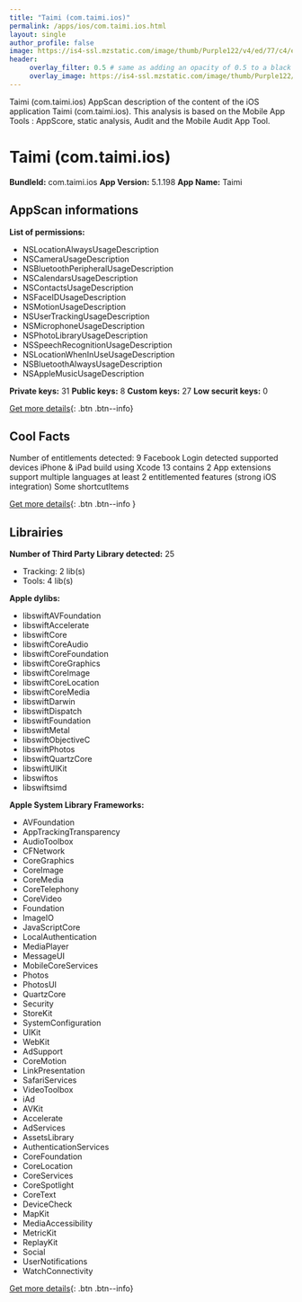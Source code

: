 ```yaml
---
title: "Taimi (com.taimi.ios)"
permalink: /apps/ios/com.taimi.ios.html
layout: single
author_profile: false
image: https://is4-ssl.mzstatic.com/image/thumb/Purple122/v4/ed/77/c4/ed77c4e4-5c93-2515-b98f-b24c0ff03f3f/AppIcon-0-0-1x_U007emarketing-0-0-0-8-0-0-sRGB-0-0-0-GLES2_U002c0-512MB-85-220-0-0.png/512x512bb.jpg
header: 
     overlay_filter: 0.5 # same as adding an opacity of 0.5 to a black background
     overlay_image: https://is4-ssl.mzstatic.com/image/thumb/Purple122/v4/ed/77/c4/ed77c4e4-5c93-2515-b98f-b24c0ff03f3f/AppIcon-0-0-1x_U007emarketing-0-0-0-8-0-0-sRGB-0-0-0-GLES2_U002c0-512MB-85-220-0-0.png/512x512bb.jpg
---
```

Taimi (com.taimi.ios) AppScan description of the content of the iOS application Taimi (com.taimi.ios). This analysis is based on the Mobile App Tools : AppScore, static analysis, Audit and the Mobile Audit App Tool.

# Taimi (com.taimi.ios)

**BundleId:** com.taimi.ios
**App Version:** 5.1.198
**App Name:** Taimi


## AppScan informations 

**List of permissions:** 
- NSLocationAlwaysUsageDescription
- NSCameraUsageDescription
- NSBluetoothPeripheralUsageDescription
- NSCalendarsUsageDescription
- NSContactsUsageDescription
- NSFaceIDUsageDescription
- NSMotionUsageDescription
- NSUserTrackingUsageDescription
- NSMicrophoneUsageDescription
- NSPhotoLibraryUsageDescription
- NSSpeechRecognitionUsageDescription
- NSLocationWhenInUseUsageDescription
- NSBluetoothAlwaysUsageDescription
- NSAppleMusicUsageDescription
  
  
**Private keys:** 31
**Public keys:** 8
**Custom keys:** 27
**Low securit keys:** 0
  
[Get more details](/pricing.html){: .btn .btn--info}

## Cool Facts

Number of entitlements detected: 9
Facebook Login detected
supported devices iPhone & iPad
build using Xcode 13
contains 2 App extensions
support multiple languages
at least 2 entitlemented features (strong iOS integration)
Some shortcutItems 
  
[Get more details](/pricing.html){: .btn .btn--info }

## Librairies 
**Number of Third Party Library detected:** 25
- Tracking: 2 lib(s)
- Tools: 4 lib(s)


**Apple dylibs:**
- libswiftAVFoundation
- libswiftAccelerate
- libswiftCore
- libswiftCoreAudio
- libswiftCoreFoundation
- libswiftCoreGraphics
- libswiftCoreImage
- libswiftCoreLocation
- libswiftCoreMedia
- libswiftDarwin
- libswiftDispatch
- libswiftFoundation
- libswiftMetal
- libswiftObjectiveC
- libswiftPhotos
- libswiftQuartzCore
- libswiftUIKit
- libswiftos
- libswiftsimd


**Apple System Library Frameworks:**
- AVFoundation
- AppTrackingTransparency
- AudioToolbox
- CFNetwork
- CoreGraphics
- CoreImage
- CoreMedia
- CoreTelephony
- CoreVideo
- Foundation
- ImageIO
- JavaScriptCore
- LocalAuthentication
- MediaPlayer
- MessageUI
- MobileCoreServices
- Photos
- PhotosUI
- QuartzCore
- Security
- StoreKit
- SystemConfiguration
- UIKit
- WebKit
- AdSupport
- CoreMotion
- LinkPresentation
- SafariServices
- VideoToolbox
- iAd
- AVKit
- Accelerate
- AdServices
- AssetsLibrary
- AuthenticationServices
- CoreFoundation
- CoreLocation
- CoreServices
- CoreSpotlight
- CoreText
- DeviceCheck
- MapKit
- MediaAccessibility
- MetricKit
- ReplayKit
- Social
- UserNotifications
- WatchConnectivity


  
[Get more details](/pricing.html){: .btn .btn--info}

